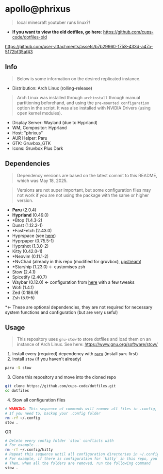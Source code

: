 # apollo@phrixus
> local minecraft youtuber runs linux?!
- **If you want to view the old dotfiles, go here**: https://github.com/cups-code/dotfiles-old

https://github.com/user-attachments/assets/b7b29960-f758-433d-a47a-5172bf35af43

## Info
> Below is some information on the desired replicated instance.
- Distribution: Arch Linux (rolling-release)
> Arch Linux was installed through `archinstall` through manual partitioning beforehand, and using the `pre-mounted configuration` option in the script. It was also installed with NVIDIA Drivers (using open kernel modules).
- Display Server: Wayland (due to Hyprland)
- WM, Compositor: Hyprland
- Host: "phrixus"
- AUR Helper: Paru
- GTK: Gruvbox_GTK
- Icons: Gruvbox Plus Dark

## Dependencies
> Dependency versions are based on the latest commit to this README, which was May 18, 2025.

> Versions are not super important, but some configuration files may not work if you are not using the package with the same or higher version.

- **Paru** (2.0.4)
- **Hyprland** (0.49.0)
- *Btop (1.4.3-2)
- Dunst (1.12.2-1)
- *FastFetch (2.43.0)
- Hyprspace (see [here](https://github.com/KZDKM/Hyprspace))
- Hyprpaper (0.75.5-1)
- Hyprshot (1.3.0-2)
- Kitty (0.42.0-1)
- *Neovim (0.11.1-2)
- *NvChad (already in this repo (modified for gruvbox), [upstream](https://github.com/NvChad/NvChad))
- *Starship (1.23.0) <- customises zsh
- Stow (2.4.1)
- Spicetify (2.40.7)
- Waybar (0.12.0) <- configuration from [here](https://github.com/sane1090x/dotfiles/tree/gruvbox) with a few tweaks
- Wofi (1.4.1)
- Zed (0.186.9)
- Zsh (5.9-5)

*<- These are optional dependencies, they are not required for necessary system functions and configuration (but are very useful)

## Usage
> This repository uses `gnu-stow` to store dotfiles and load them on an instance of Arch Linux. See here: https://www.gnu.org/software/stow/

1. Install every (required) dependency with [`paru`](https://github.com/Morganamilo/paru) (install `paru` first)
2. Install `stow` (if you haven't already)
```sh
paru -S stow
```
3. Clone this repository and move into the cloned repo
```sh
git clone https://github.com/cups-code/dotfiles.git
cd dotfiles
```
4. Stow all configuration files
```sh
# WARNING: This sequence of commands will remove all files in .config, please proceed with caution
# If you need to, backup your .config folder
rm -rf ~/.config
stow .
```
OR
```sh
# Delete every config folder `stow` conflicts with
# For example...
rm -rf ~/.config/kitty
# Repeat this sequence until all configuration directories in ~/.config that can be overriden by this repo are removed
# For example, if there is configuration for `kitty` in this repo, you delete `~/.config/kitty`
# Then, when all the folders are removed, run the following command
stow .
```
